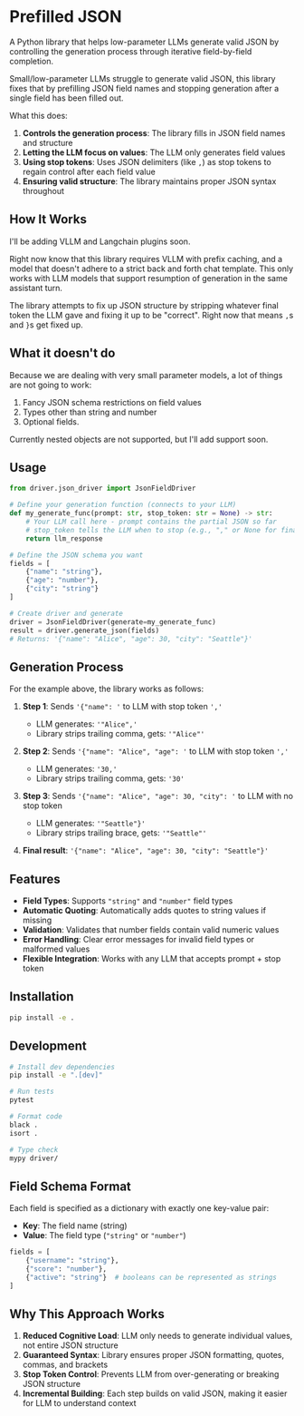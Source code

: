 # Prefilled JSON

A Python library that helps low-parameter LLMs generate valid JSON by controlling the generation process through iterative field-by-field completion.

Small/low-parameter LLMs struggle to generate valid JSON, this library fixes that by prefilling JSON field names and stopping generation after a single field has been filled out.

What this does:

1. **Controls the generation process**: The library fills in JSON field names and structure
2. **Letting the LLM focus on values**: The LLM only generates field values
3. **Using stop tokens**: Uses JSON delimiters (like `,`) as stop tokens to regain control after each field value
4. **Ensuring valid structure**: The library maintains proper JSON syntax throughout

## How It Works

I'll be adding VLLM and Langchain plugins soon.

Right now know that this library requires VLLM with prefix caching, and a model that doesn't adhere to a strict back and forth chat template. This only works with LLM models that support resumption of generation in the same assistant turn.

The library attempts to fix up JSON structure by stripping whatever final token the LLM gave and fixing it up to be "correct". Right now that means `,`s and `}`s get fixed up.

## What it doesn't do

Because we are dealing with very small parameter models, a lot of things are not going to work:

1. Fancy JSON schema restrictions on field values
2. Types other than string and number
3. Optional fields.

Currently nested objects are not supported, but I'll add support soon.

## Usage

```python
from driver.json_driver import JsonFieldDriver

# Define your generation function (connects to your LLM)
def my_generate_func(prompt: str, stop_token: str = None) -> str:
    # Your LLM call here - prompt contains the partial JSON so far
    # stop_token tells the LLM when to stop (e.g., "," or None for final field)
    return llm_response

# Define the JSON schema you want
fields = [
    {"name": "string"},
    {"age": "number"}, 
    {"city": "string"}
]

# Create driver and generate
driver = JsonFieldDriver(generate=my_generate_func)
result = driver.generate_json(fields)
# Returns: '{"name": "Alice", "age": 30, "city": "Seattle"}'
```

## Generation Process

For the example above, the library works as follows:

1. **Step 1**: Sends `'{"name": '` to LLM with stop token `','`
   - LLM generates: `'"Alice",'` 
   - Library strips trailing comma, gets: `'"Alice"'`

2. **Step 2**: Sends `'{"name": "Alice", "age": '` to LLM with stop token `','`
   - LLM generates: `'30,'`
   - Library strips trailing comma, gets: `'30'`

3. **Step 3**: Sends `'{"name": "Alice", "age": 30, "city": '` to LLM with no stop token
   - LLM generates: `'"Seattle"}'`
   - Library strips trailing brace, gets: `'"Seattle"'`

4. **Final result**: `'{"name": "Alice", "age": 30, "city": "Seattle"}'`

## Features

- **Field Types**: Supports `"string"` and `"number"` field types
- **Automatic Quoting**: Automatically adds quotes to string values if missing
- **Validation**: Validates that number fields contain valid numeric values
- **Error Handling**: Clear error messages for invalid field types or malformed values
- **Flexible Integration**: Works with any LLM that accepts prompt + stop token

## Installation

```bash
pip install -e .
```

## Development

```bash
# Install dev dependencies
pip install -e ".[dev]"

# Run tests
pytest

# Format code
black .
isort .

# Type check
mypy driver/
```

## Field Schema Format

Each field is specified as a dictionary with exactly one key-value pair:
- **Key**: The field name (string)
- **Value**: The field type (`"string"` or `"number"`)

```python
fields = [
    {"username": "string"},
    {"score": "number"},
    {"active": "string"}  # booleans can be represented as strings
]
```

## Why This Approach Works

1. **Reduced Cognitive Load**: LLM only needs to generate individual values, not entire JSON structure
2. **Guaranteed Syntax**: Library ensures proper JSON formatting, quotes, commas, and brackets
3. **Stop Token Control**: Prevents LLM from over-generating or breaking JSON structure
4. **Incremental Building**: Each step builds on valid JSON, making it easier for LLM to understand context